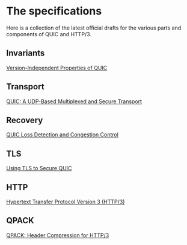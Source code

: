 # The specifications

Here is a collection of the latest official drafts for the various parts and
components of QUIC and HTTP/3.

## Invariants

[Version-Independent Properties of QUIC](https://tools.ietf.org/html/draft-ietf-quic-invariants)

## Transport

[QUIC: A UDP-Based Multiplexed and Secure Transport](https://tools.ietf.org/html/draft-ietf-quic-transport)

## Recovery

[QUIC Loss Detection and Congestion Control](https://tools.ietf.org/html/draft-ietf-quic-recovery)

## TLS

[Using TLS to Secure QUIC](https://tools.ietf.org/html/draft-ietf-quic-tls-27)

## HTTP

[Hypertext Transfer Protocol Version 3 (HTTP/3)](https://tools.ietf.org/html/draft-ietf-quic-http)

## QPACK

[QPACK: Header Compression for HTTP/3](https://tools.ietf.org/html/draft-ietf-quic-qpack)
